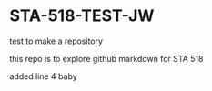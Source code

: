 # STA-518-TEST-JW
test to make a repository

this repo is to explore github markdown for STA 518

added line 4 baby

